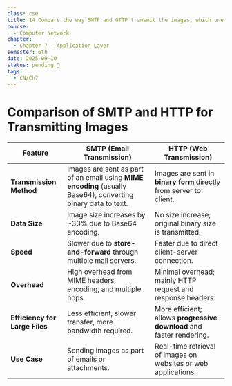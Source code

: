 ```yaml
---
class: cse
title: 14 Compare the way SMTP and GTTP transmit the images, which one do you think is more efficient? Why?
course:
  - Computer Network
chapter:
  - Chapter 7 - Application Layer
semester: 6th
date: 2025-09-10
status: pending 🛑
tags:
  - CN/Ch7
---
```

# Comparison of SMTP and HTTP for Transmitting Images

|Feature|SMTP (Email Transmission)|HTTP (Web Transmission)|
|---|---|---|
|**Transmission Method**|Images are sent as part of an email using **MIME encoding** (usually Base64), converting binary data to text.|Images are sent in **binary form** directly from server to client.|
|**Data Size**|Image size increases by ~33% due to Base64 encoding.|No size increase; original binary size is transmitted.|
|**Speed**|Slower due to **store-and-forward** through multiple mail servers.|Faster due to direct client-server connection.|
|**Overhead**|High overhead from MIME headers, encoding, and multiple hops.|Minimal overhead; mainly HTTP request and response headers.|
|**Efficiency for Large Files**|Less efficient, slower transfer, more bandwidth required.|More efficient; allows **progressive download** and faster rendering.|
|**Use Case**|Sending images as part of emails or attachments.|Real-time retrieval of images on websites or web applications.|

